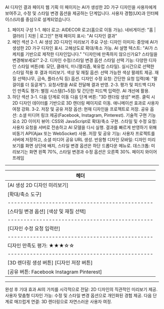 AI 디자인 결과 페이지 웹 기획
이 페이지는 AI가 생성한 2D 가구 디자인을 사용자에게 보여주고, 수정 및 스타일 변경 옵션을 제공하는 단계입니다. 사용자 경험(UX)과 인터페이스(UI)를 중심으로 설계되었습니다.

1. 페이지 구성
1-1. 헤더
로고: AIDECOR 로고(홈으로 이동 가능).
네비게이션:
"홈 | 갤러리 | 지원 | 로그인"
현재 페이지 표시: "AI 디자인 결과"
2. 메인 섹션
2-1. AI 생성 2D 디자인 미리보기
주요 구성:
디자인 이미지:
중앙에 AI가 생성한 2D 가구 디자인 표시.
고해상도로 확대/축소 가능.
AI 설명 텍스트:
"AI가 스케치를 기반으로 제작한 디자인입니다."
"디자인에 만족하지 않으신가요? 스타일을 변경해보세요!"
2-2. 디자인 수정/스타일 변경 옵션
스타일 선택 기능:
다양한 디자인 스타일 버튼(예: 모던, 클래식, 미니멀리즘, 북유럽 스타일).
실시간으로 선택한 스타일 적용 후 결과 미리보기.
색상 및 재질 옵션:
선택 가능한 색상 팔레트 제공.
재질 선택(나무, 금속, 플라스틱 등) 옵션.
디자인 수정 요청:
간단한 요청 입력(예: "팔걸이를 더 둥글게").
요청사항을 AI로 전달해 결과 반영.
2-3. 평가 및 피드백
디자인 만족도 평가:
별점 시스템(1~5점) 및 간단한 피드백 입력란.
AI 개선에 활용.
3. 하단 섹션
3-1. 다음 단계로 이동
다음 단계 버튼:
"3D 렌더링 생성" 버튼.
클릭 시 2D 디자인 데이터를 기반으로 3D 렌더링 페이지로 이동.
애니메이션 효과로 사용자 여정 강화.
3-2. 저장 및 공유
저장 옵션:
현재 디자인을 프로젝트로 저장.
공유 옵션:
소셜 미디어 링크 제공(Facebook, Instagram, Pinterest).
기술적 구현
기능 요소
2D 이미지 뷰어:
CSS와 JavaScript로 확대/축소 구현.
스타일 및 수정 요청:
사용자 요청을 서버로 전송하고 AI 모델을 다시 실행.
결과를 빠르게 반영하기 위해 비동기 API(Ajax 또는 WebSocket) 사용.
저장 및 공유 기능:
사용자 프로젝트를 서버에 저장하고, 소셜 미디어 공유 URL 생성.
반응형 디자인
모바일:
디자인 미리보기를 화면 상단에 배치, 스타일 변경 옵션은 하단 드롭다운 메뉴로.
데스크톱:
미리보기는 화면 왼쪽 70%, 스타일 변경과 수정 옵션은 오른쪽 30%.
페이지 와이어프레임
------------------------------------------------
| 헤더                                         |
|----------------------------------------------|
| [AI 생성 2D 디자인 미리보기]                 |
|   [확대/축소 도구]                           |
|----------------------------------------------|
| [스타일 변경 옵션]    [색상 및 재질 선택]    |
|----------------------------------------------|
|   [디자인 수정 요청 입력란]                  |
|----------------------------------------------|
| 디자인 만족도 평가: ★★★☆☆                  |
|----------------------------------------------|
| [3D 렌더링 생성 버튼]    [디자인 저장 버튼]  |
| [공유 버튼: Facebook Instagram Pinterest]   |
------------------------------------------------
완성 후 기대 효과
AI의 가치를 시각적으로 전달: 2D 디자인의 직관적인 미리보기 제공.
사용자 맞춤형 디자인 가능: 수정 및 스타일 변경 옵션으로 개인화된 경험 제공.
다음 단계로 매끄럽게 연결: 3D 렌더링으로 자연스러운 사용자 여정.
